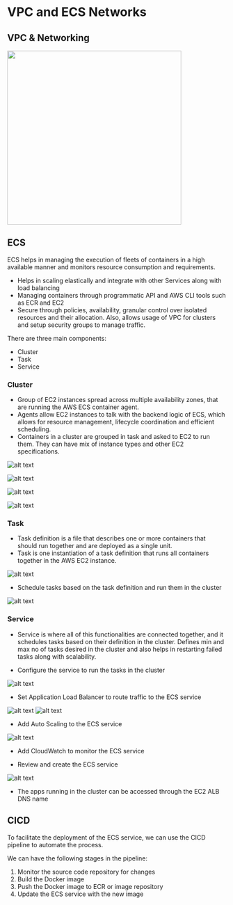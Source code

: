 # VPC and ECS Networks

## VPC & Networking

<img src="./vpc_nat/images/3-service-animated.gif" width="400px" />

## ECS

ECS helps in managing the execution of fleets of containers in a high available manner and monitors resource consumption and requirements.

- Helps in scaling elastically and integrate with other Services along with load balancing
- Managing containers through programmatic API and AWS CLI tools such as ECR and EC2
- Secure through policies, availability, granular control over isolated resources and their allocation. Also, allows usage of VPC for clusters and setup security groups to manage traffic.

There are three main components:

- Cluster
- Task
- Service

### Cluster

- Group of EC2 instances spread across multiple availability zones, that are running the AWS ECS container agent.
- Agents allow EC2 instances to talk with the backend logic of ECS, which allows for resource management, lifecycle coordination and efficient scheduling.
- Containers in a cluster are grouped in task and asked to EC2 to run them. They can have mix of instance types and other EC2 specifications.

![alt text](./vpc_nat/images/ecr.png)

![alt text](./vpc_nat/images/ecs1.png)

![alt text](./vpc_nat/images/ecs2.png)

![alt text](./vpc_nat/images/add_container.png)

### Task

- Task definition is a file that describes one or more containers that should run together and are deployed as a single unit.
- Task is one instantiation of a task definition that runs all containers together in the AWS EC2 instance.

![alt text](./vpc_nat/images/task_def.png)

- Schedule tasks based on the task definition and run them in the cluster

![alt text](./vpc_nat/images/schedule_tasks.png)

### Service

- Service is where all of this functionalities are connected together, and it schedules tasks based on their definition in the cluster. Defines min and max no of tasks desired in the cluster and also helps in restarting failed tasks along with scalability.

- Configure the service to run the tasks in the cluster

![alt text](./vpc_nat/images/configure_service.png)

- Set Application Load Balancer to route traffic to the ECS service

![alt text](./vpc_nat/images/alb_1.png)
![alt text](./vpc_nat/images/alb_2.png)

- Add Auto Scaling to the ECS service

![alt text](./vpc_nat/images/auto_scaling.png)

- Add CloudWatch to monitor the ECS service

- Review and create the ECS service

![alt text](./vpc_nat/images/final_ecs.png)

- The apps running in the cluster can be accessed through the EC2 ALB DNS name

## CICD

To facilitate the deployment of the ECS service, we can use the CICD pipeline to automate the process.

We can have the following stages in the pipeline:

1. Monitor the source code repository for changes
2. Build the Docker image
3. Push the Docker image to ECR or image repository
4. Update the ECS service with the new image

